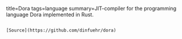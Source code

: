 title=Dora
tags=language
summary=JIT-compiler for the programming language Dora implemented in Rust.
~~~~~~

[Source](https://github.com/dinfuehr/dora)

